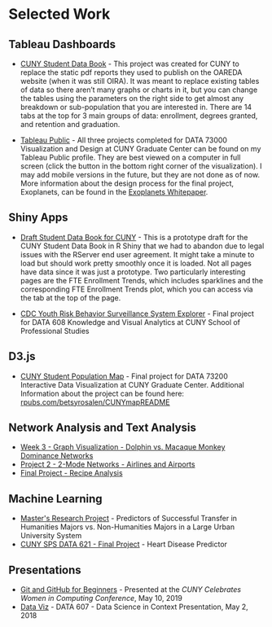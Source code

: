 # Selected Work

## Tableau Dashboards

- [CUNY Student Data Book](https://insights.cuny.edu/#/site/CUNYGuest/views/StudentDataBook/Enrollment) -
This project was created for CUNY to replace the static pdf reports they used to publish on the OAREDA website (when it was still OIRA). It was meant to replace existing tables of data so there aren’t many graphs or charts in it, but you can change the tables using the parameters on the right side to get almost any breakdown or sub-population that you are interested in. There are 14 tabs at the top for 3 main groups of data: enrollment, degrees granted, and retention and graduation.

- [Tableau Public](https://public.tableau.com/app/profile/elizabeth.rosalen) - All three projects completed for DATA 73000 Visualization and Design at CUNY Graduate Center can be found on my Tableau Public profile. They are best viewed on a computer in full screen (click the button in the bottom right corner of the visualization). I may add mobile versions in the future, but they are not done as of now. More information about the design process for the final project, Exoplanets, can be found in the [Exoplanets Whitepaper](https://github.com/betsyrosalen/Portfolio/blob/main/Final_Project_White_Paper.pdf).


## Shiny Apps

- [Draft Student Data Book for CUNY](https://cuny-oira.shinyapps.io/CUNY_Data_Book_Shiny_DRAFT/) - This is a prototype draft for the CUNY Student Data Book in R Shiny that we had to abandon due to legal issues with the RServer end user agreement. It might take a minute to load but should work pretty smoothly once it is loaded. Not all pages have data since it was just a prototype. Two particularly interesting pages are the FTE Enrollment Trends, which includes sparklines and the corresponding FTE Enrollment Trends plot, which you can access via the tab at the top of the page.

- [CDC Youth Risk Behavior Surveillance System Explorer](https://betsyrosalen.shinyapps.io/DATA608_Final_Project_Youth_Risk_Behavior/) - Final project for DATA 608 Knowledge and Visual Analytics at CUNY School of Professional Studies

## D3.js

- [CUNY Student Population Map](https://betsyrosalen.github.io/DATA_73200_Final_Project/charts/pointMap/) - Final project for DATA 73200 Interactive Data Visualization at CUNY Graduate Center. Additional Information about the project can be found here: [rpubs.com/betsyrosalen/CUNYmapREADME](https://rpubs.com/betsyrosalen/CUNYmapREADME)

## Network Analysis and Text Analysis

- [Week 3 - Graph Visualization - Dolphin vs. Macaque Monkey Dominance Networks](https://nbviewer.org/github/betsyrosalen/DATA_620_Web_Analytics/blob/master/Week3-GraphVisualization.ipynb)
- [Project 2 - 2-Mode Networks - Airlines and Airports
](https://nbviewer.org/github/betsyrosalen/DATA_620_Web_Analytics/blob/master/Project2-2ModeNetworks-Airports.ipynb)
- [Final Project - Recipe Analysis](https://nbviewer.org/github/betsyrosalen/DATA_620_Web_Analytics/blob/master/Final_Project.ipynb)

## Machine Learning

- [Master's Research Project](https://github.com/betsyrosalen/DATA_698_Masters_Research_Project/blob/master/DATA698_FinalPaper_V2.pdf) - Predictors of Successful Transfer in Humanities Majors vs. Non-Humanities Majors in a Large Urban University System
- [CUNY SPS DATA 621 - Final Project](https://github.com/betsyrosalen/DATA_621_Business_Analyt_and_Data_Mining/blob/master/projectfinal_heart/final.pdf) - Heart Disease Predictor

## Presentations

- [Git and GitHub for Beginners](https://rpubs.com/betsyrosalen/CUNY_CWIC_GitHub) - Presented at the *CUNY Celebrates Women in Computing Conference*, May 10, 2019
- [Data Viz](https://rpubs.com/betsyrosalen/Dataviz) - DATA 607 - Data Science in Context Presentation, May 2, 2018

